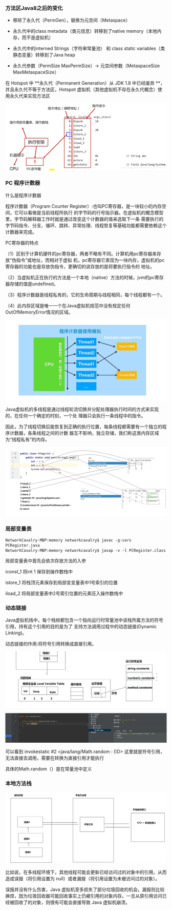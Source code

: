 ### 方法区Java8之后的变化

- 移除了永久代（PermGen），替换为元空间（Metaspace） 

- 永久代中的class metadata（类元信息）转移到了native memory（本地内存，而不是虚拟机） 

- 永久代中的interned Strings（字符串常量池） 和 class static variables（类静态变量）转移到了Java heap 

- 永久代参数（PermSize MaxPermSize）-> 元空间参数（MetaspaceSize MaxMetaspaceSize）

  

在 Hotspot 中 **永久代（Permanent Generation）从 JDK 1.8 中已经废弃 **，并且永久代不等于方法区，Hotspot 虚拟机（其他虚拟机不存在永久代概念）使用永久代来实现方法区



![在这里插入图片描述](img/JVM：1-内存管理/watermark,type_ZmFuZ3poZW5naGVpdGk,shadow_10,text_aHR0cHM6Ly9ibG9nLmNzZG4ubmV0L3dlaXhpbl80MTIzMTkyOA==,size_16,color_FFFFFF,t_70.png)

### PC 程序计数器

什么是程序计数器

程序计数器（Program Counter Register）:也叫PC寄存器，是一块较小的内存空间，它可以看做是当前线程所执行 的字节码的行号指示器。在虚拟机的概念模型里，字节码解释器工作时就是通过改变这个计数器的值来选取下一条 需要执行的字节码指令、分支、循环、跳转、异常处理、线程恢复等基础功能都需要依赖这个计数器来完成。

PC寄存器的特点

（1）区别于计算机硬件的pc寄存器，两者不略有不同。计算机用pc寄存器来存放“伪指令”或地址，而相对于虚拟 机，pc寄存器它表现为一块内存，虚拟机的pc寄存器的功能也是存放伪指令，更确切的说存放的是将要执行指令的 地址。

（2）当虚拟机正在执行的方法是一个本地（native）方法的时候，jvm的pc寄存器存储的值是undefined。

（3）程序计数器是线程私有的，它的生命周期与线程相同，每个线程都有一个。

（4）此内存区域是唯一一个在Java虚拟机规范中没有规定任何OutOfMemoryError情况的区域。

<img src="img/JVM：1-内存管理/image-20220728004140632.png" alt="image-20220728004140632" style="zoom:67%;" />

Java虚拟机的多线程是通过线程轮流切换并分配处理器执行时间的方式来实现的，在任何一个确定的时刻，一个处 理器只会执行一条线程中的指令。

因此，为了线程切换后能恢复到正确的执行位置，每条线程都需要有一个独立的程序计数器，各条线程之间的计数 器互不影响，独立存储，我们称这类内存区域为“线程私有”的内存。



   

![image-20220728012650189](img/JVM：1-内存管理/image-20220728012650189.png)

### 局部变量表

```
NetworkCavalry-MBP:memory networkcavalry$ javac -g:vars PCRegister.java 
NetworkCavalry-MBP:memory networkcavalry$ javap -v -l PCRegister.class 
```

局部变量表中首先会依次存放方法的入参

 iconst_1 将int 1 保存到操作数栈中

istore_1 将栈顶元素保存到局部变变量表中1号索引的位置

iload_2 将局部变量表中2号索引位置的元素压入操作数栈中

 

### 动态链接

Java虚拟机栈中，每个栈帧都包含一个指向运行时常量池中该栈所属方法的符号引用，持有这个引用的目的是为了 支持方法调用过程中的动态链接(Dynamic Linking)。

动态链接的作用:将符号引用转换成直接引用。

![image-20220728020418133](img/JVM：1-内存管理/image-20220728020418133.png)

![image-20220728020536346](img/JVM：1-内存管理/image-20220728020536346.png)

可以看到  invokestatic #2 <java/lang/Math.random : ()D>   这里就是符号引用，无法直接去调用，需要在转换为直接引用才能执行

具体的Math.random（）是在常量池中定义



### 本地方法栈

![image-20220728023939091](img/JVM：1-内存管理/image-20220728023939091.png)





比如说，在多线程环境下，其他线程可能会更新已经访问过的对象中的引用，从而造成误报（将引用设置为 null）或者漏报（将引用设置为未被访问过的对象）。

误报并没有什么伤害，Java 虚拟机至多损失了部分垃圾回收的机会。漏报则比较麻烦，因为垃圾回收器可能回收事实上仍被引用的对象内存。一旦从原引用访问已经被回收了的对象，则很有可能会直接导致 Java 虚拟机崩溃。
